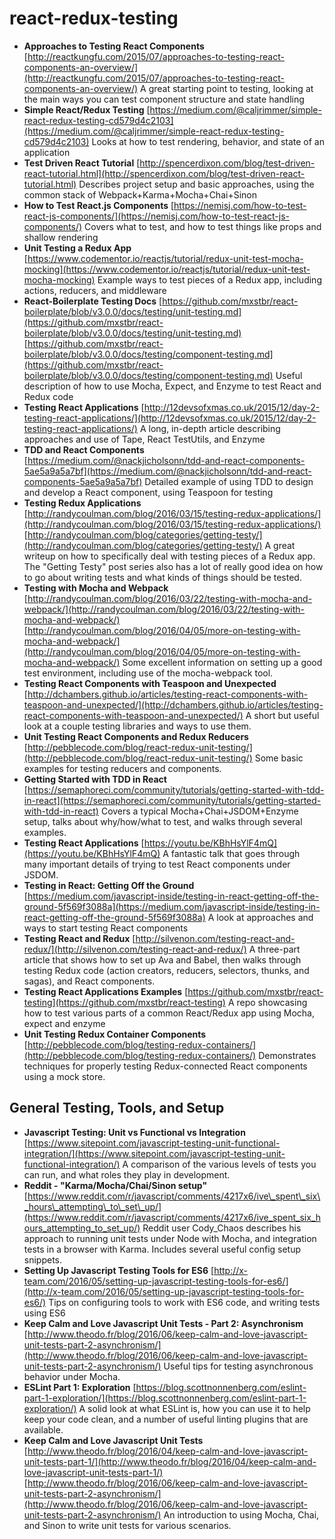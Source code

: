 # react-redux-testing

* **Approaches to Testing React Components** [http://reactkungfu.com/2015/07/approaches-to-testing-react-components-an-overview/](http://reactkungfu.com/2015/07/approaches-to-testing-react-components-an-overview/) A great starting point to testing, looking at the main ways you can test component structure and state handling
* **Simple React/Redux Testing** [https://medium.com/@caljrimmer/simple-react-redux-testing-cd579d4c2103](https://medium.com/@caljrimmer/simple-react-redux-testing-cd579d4c2103) Looks at how to test rendering, behavior, and state of an application
* **Test Driven React Tutorial** [http://spencerdixon.com/blog/test-driven-react-tutorial.html](http://spencerdixon.com/blog/test-driven-react-tutorial.html) Describes project setup and basic approaches, using the common stack of Webpack+Karma+Mocha+Chai+Sinon
* **How to Test React.js Components** [https://nemisj.com/how-to-test-react-js-components/](https://nemisj.com/how-to-test-react-js-components/) Covers what to test, and how to test things like props and shallow rendering
* **Unit Testing a Redux App** [https://www.codementor.io/reactjs/tutorial/redux-unit-test-mocha-mocking](https://www.codementor.io/reactjs/tutorial/redux-unit-test-mocha-mocking) Example ways to test pieces of a Redux app, including actions, reducers, and middleware
* **React-Boilerplate Testing Docs** [https://github.com/mxstbr/react-boilerplate/blob/v3.0.0/docs/testing/unit-testing.md](https://github.com/mxstbr/react-boilerplate/blob/v3.0.0/docs/testing/unit-testing.md) [https://github.com/mxstbr/react-boilerplate/blob/v3.0.0/docs/testing/component-testing.md](https://github.com/mxstbr/react-boilerplate/blob/v3.0.0/docs/testing/component-testing.md) Useful description of how to use Mocha, Expect, and Enzyme to test React and Redux code
* **Testing React Applications** [http://12devsofxmas.co.uk/2015/12/day-2-testing-react-applications/](http://12devsofxmas.co.uk/2015/12/day-2-testing-react-applications/) A long, in-depth article describing approaches and use of Tape, React TestUtils, and Enzyme
* **TDD and React Components** [https://medium.com/@nackjicholsonn/tdd-and-react-components-5ae5a9a5a7bf](https://medium.com/@nackjicholsonn/tdd-and-react-components-5ae5a9a5a7bf) Detailed example of using TDD to design and develop a React component, using Teaspoon for testing
* **Testing Redux Applications** [http://randycoulman.com/blog/2016/03/15/testing-redux-applications/](http://randycoulman.com/blog/2016/03/15/testing-redux-applications/) [http://randycoulman.com/blog/categories/getting-testy/](http://randycoulman.com/blog/categories/getting-testy/) A great writeup on how to specifically deal with testing pieces of a Redux app. The "Getting Testy" post series also has a lot of really good idea on how to go about writing tests and what kinds of things should be tested.
* **Testing with Mocha and Webpack** [http://randycoulman.com/blog/2016/03/22/testing-with-mocha-and-webpack/](http://randycoulman.com/blog/2016/03/22/testing-with-mocha-and-webpack/) [http://randycoulman.com/blog/2016/04/05/more-on-testing-with-mocha-and-webpack/](http://randycoulman.com/blog/2016/04/05/more-on-testing-with-mocha-and-webpack/) Some excellent information on setting up a good test environment, including use of the mocha-webpack tool.
* **Testing React Components with Teaspoon and Unexpected** [http://dchambers.github.io/articles/testing-react-components-with-teaspoon-and-unexpected/](http://dchambers.github.io/articles/testing-react-components-with-teaspoon-and-unexpected/) A short but useful look at a couple testing libraries and ways to use them.
* **Unit Testing React Components and Redux Reducers** [http://pebblecode.com/blog/react-redux-unit-testing/](http://pebblecode.com/blog/react-redux-unit-testing/) Some basic examples for testing reducers and components.
* **Getting Started with TDD in React** [https://semaphoreci.com/community/tutorials/getting-started-with-tdd-in-react](https://semaphoreci.com/community/tutorials/getting-started-with-tdd-in-react) Covers a typical Mocha+Chai+JSDOM+Enzyme setup, talks about why/how/what to test, and walks through several examples.
* **Testing React Applications** [https://youtu.be/KBhHsYlF4mQ](https://youtu.be/KBhHsYlF4mQ) A fantastic talk that goes through many important details of trying to test React components under JSDOM.
* **Testing in React: Getting Off the Ground** [https://medium.com/javascript-inside/testing-in-react-getting-off-the-ground-5f569f3088a](https://medium.com/javascript-inside/testing-in-react-getting-off-the-ground-5f569f3088a) A look at approaches and ways to start testing React components
* **Testing React and Redux** [http://silvenon.com/testing-react-and-redux/](http://silvenon.com/testing-react-and-redux/) A three-part article that shows how to set up Ava and Babel, then walks through testing Redux code \(action creators, reducers, selectors, thunks, and sagas\), and React components.
* **Testing React Applications Examples** [https://github.com/mxstbr/react-testing](https://github.com/mxstbr/react-testing) A repo showcasing how to test various parts of a common React/Redux app using Mocha, expect and enzyme
* **Unit Testing Redux Container Components** [http://pebblecode.com/blog/testing-redux-containers/](http://pebblecode.com/blog/testing-redux-containers/) Demonstrates techniques for properly testing Redux-connected React components using a mock store.

## General Testing, Tools, and Setup

* **Javascript Testing: Unit vs Functional vs Integration** [https://www.sitepoint.com/javascript-testing-unit-functional-integration/](https://www.sitepoint.com/javascript-testing-unit-functional-integration/) A comparison of the various levels of tests you can run, and what roles they play in development.
* **Reddit - "Karma/Mocha/Chai/Sinon setup"** [https://www.reddit.com/r/javascript/comments/4217x6/ive\_spent\_six\_hours\_attempting\_to\_set\_up/](https://www.reddit.com/r/javascript/comments/4217x6/ive_spent_six_hours_attempting_to_set_up/) Reddit user Cody\_Chaos describes his approach to running unit tests under Node with Mocha, and integration tests in a browser with Karma. Includes several useful config setup snippets.
* **Setting Up Javascript Testing Tools for ES6** [http://x-team.com/2016/05/setting-up-javascript-testing-tools-for-es6/](http://x-team.com/2016/05/setting-up-javascript-testing-tools-for-es6/) Tips on configuring tools to work with ES6 code, and writing tests using ES6
* **Keep Calm and Love Javascript Unit Tests - Part 2: Asynchronism** [http://www.theodo.fr/blog/2016/06/keep-calm-and-love-javascript-unit-tests-part-2-asynchronism/](http://www.theodo.fr/blog/2016/06/keep-calm-and-love-javascript-unit-tests-part-2-asynchronism/) Useful tips for testing asynchronous behavior under Mocha.
* **ESLint Part 1: Exploration** [https://blog.scottnonnenberg.com/eslint-part-1-exploration/](https://blog.scottnonnenberg.com/eslint-part-1-exploration/) A solid look at what ESLint is, how you can use it to help keep your code clean, and a number of useful linting plugins that are available.
* **Keep Calm and Love Javascript Unit Tests** [http://www.theodo.fr/blog/2016/04/keep-calm-and-love-javascript-unit-tests-part-1/](http://www.theodo.fr/blog/2016/04/keep-calm-and-love-javascript-unit-tests-part-1/) [http://www.theodo.fr/blog/2016/06/keep-calm-and-love-javascript-unit-tests-part-2-asynchronism/](http://www.theodo.fr/blog/2016/06/keep-calm-and-love-javascript-unit-tests-part-2-asynchronism/) An introduction to using Mocha, Chai, and Sinon to write unit tests for various scenarios.

